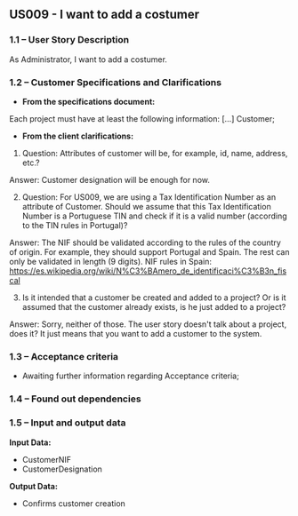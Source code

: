 ## **US009 - I want to add a costumer**

### **1.1 – User Story Description**

As Administrator, I want to add a costumer.

### **1.2 – Customer Specifications and Clarifications**

- **From the specifications document:**

Each project must have at least the following information: […] Customer;

- **From the client clarifications:**

1) Question: Attributes of customer will be, for example, id, name, address, etc.?

Answer: Customer designation will be enough for now.

2) Question: For US009, we are using a Tax Identification Number as an attribute of Customer. Should we assume that this Tax Identification Number is a Portuguese TIN and check if it is a valid number (according to the TIN rules in Portugal)?

Answer: The NIF should be validated according to the rules of the country of origin. For example, they should support Portugal and Spain. The rest can only be validated in length (9 digits). NIF rules in Spain: https://es.wikipedia.org/wiki/N%C3%BAmero_de_identificaci%C3%B3n_fiscal

3) Is it intended that a customer be created and added to a project? Or is it assumed that the customer already exists, is he just added to a project?

Answer: Sorry, neither of those. The user story doesn't talk about a project, does it? It just means that you want to add a customer to the system.

### **1.3 – Acceptance criteria**

- Awaiting further information regarding Acceptance criteria;

### **1.4 – Found out dependencies**

### **1.5 – Input and output data**

**Input Data:**

- CustomerNIF
- CustomerDesignation

**Output Data:**

- Confirms customer creation